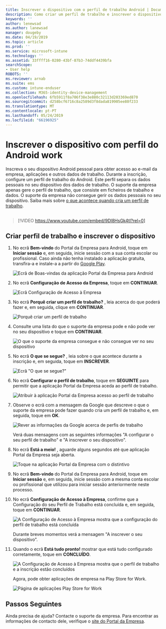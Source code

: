 ```yaml
---
title: Inscrever o dispositivo com o perfil de trabalho Android | Documentos da Microsoft
description: Como criar um perfil de trabalho e inscrever o dispositivo
keywords: ''
author: lenewsad
ms.author: lanewsad
manager: dougeby
ms.date: 04/19/2019
ms.topic: article
ms.prod: ''
ms.service: microsoft-intune
ms.technology: ''
ms.assetid: 33ffff16-0280-43bf-87b3-74ddf4439bfa
searchScope:
- User help
ROBOTS: ''
ms.reviewer: arnab
ms.suite: ems
ms.custom: intune-enduser
ms.collection: M365-identity-device-management
ms.openlocfilehash: 6fb5911f8a706f38e3e880c32113d203369ed870
ms.sourcegitcommit: d258bcf6716c8a2589d3f8dada819905ee80f233
ms.translationtype: MT
ms.contentlocale: pt-PT
ms.lasthandoff: 05/24/2019
ms.locfileid: "66196925"
---
```

# <a name="enroll-device-with-android-work-profile"></a>Inscrever o dispositivo com perfil do Android work

Inscreva o seu dispositivo Android pessoal para obter acesso ao e-mail da empresa, aplicações e outros dados de trabalho. Durante a inscrição, configure um perfil de trabalho do Android. Este perfil separa os dados pessoais no seu dispositivo dos dados de trabalho. O suporte da empresa apenas gere o perfil de trabalho, que consiste em ficheiros de trabalho e dados. O suporte da empresa não consegue gerir os dados pessoais no seu dispositivo. Saiba mais sobre [o que acontece quando cria um perfil de trabalho](what-happens-when-you-create-a-work-profile-android.md).  
</br>
> [!VIDEO https://www.youtube.com/embed/9Dl8HsGk4tI?rel=0]

## <a name="create-work-profile-and-enroll-device"></a>Criar perfil de trabalho e inscrever o dispositivo

1.  No ecrã **Bem-vindo** do Portal da Empresa para Android, toque em **Iniciar sessão** e, em seguida, inicie sessão com a sua conta escolar ou profissional. Caso ainda não tenha instalado a aplicação gratuita, transfira-a e instale-a a partir do [Google Play](https://play.google.com/store/apps/details?id=com.microsoft.windowsintune.companyportal).

    ![Ecrã de Boas-vindas da aplicação Portal da Empresa para Android](./media/and-enroll-0-welcome-screen.png)

2. No ecrã **Configuração de Acesso da Empresa**, toque em **CONTINUAR**.

    ![Ecrã Configuração de Acesso à Empresa](/intune/media/android_cp_enroll_01_1709_new.png)

3.  No ecrã **Porquê criar um perfil de trabalho?** , leia acerca do que poderá fazer e, em seguida, clique em **CONTINUAR**.

    ![Porquê criar um perfil de trabalho](./media/andr-afw-why-create-a-work-profile.png)

4.  Consulte uma lista do que o suporte da empresa pode e não pode ver no seu dispositivo e toque em **CONTINUAR**.

    ![O que o suporte da empresa consegue e não consegue ver no seu dispositivo](/intune/media/android_cp_enroll_02_after_1710.png)

5.  No ecrã **O que se segue?** , leia sobre o que acontece durante a inscrição e, em seguida, toque em **INSCREVER**.

    ![Ecrã "O que se segue?"](/intune/media/android_work_cp_enroll_03_after_1710.png)

6. No ecrã **Configurar o perfil de trabalho**, toque em **SEGUINTE** para permitir que a aplicação Portal da Empresa aceda ao perfil de trabalho.

    ![Atribuir à aplicação Portal da Empresa acesso ao perfil de trabalho](./media/andr-afw-tap-next-to-set-up-work-profile.png)

7. Observe o ecrã com a mensagem da Google que descreve o que o suporte da empresa pode fazer quando cria um perfil de trabalho e, em seguida, toque em **OK**.

    ![Rever as informações da Google acerca de perfis de trabalho](./media/andr-afw-google-screen-what-it-can-do.png)

    Verá duas mensagens com as seguintes informações "A configurar o seu perfil de trabalho" e "A inscrever o seu dispositivo".

8. No ecrã **Está a meio!** , aguarde alguns segundos até que aplicação Portal da Empresa seja aberta.

    ![Toque na aplicação Portal da Empresa com o distintivo](./media/andr-afw-tap-work-badged-company-portal-icon2.png)

9. No ecrã **Bem-vindo** do Portal da Empresa para Android, toque em **Iniciar sessão** e, em seguida, inicie sessão com a mesma conta escolar ou profissional que utilizou para iniciar sessão anteriormente neste processo.

10. No ecrã **Configuração de Acesso à Empresa**, confirme que a Configuração do seu Perfil de Trabalho está concluída e, em seguida, toque em **CONTINUAR**.

    ![A Configuração de Acesso à Empresa mostra que a configuração do perfil de trabalho está concluída](./media/andr-afw-work-profile-now-set-up.png)

    Durante breves momentos verá a mensagem "A inscrever o seu dispositivo".

11. Quando o ecrã **Está tudo pronto!** mostrar que está tudo configurado corretamente, toque em **CONCLUÍDO**.

    ![A Configuração de Acesso à Empresa mostra que o perfil de trabalho e a inscrição estão concluídos](/intune/media/android_work_cp_enroll_04_after_1710.png)

    Agora, pode obter aplicações de empresa na Play Store for Work.

    ![Página de aplicações Play Store for Work](./media/andr-afw-tap-work-play-store-icon.png)

## <a name="next-steps"></a>Passos Seguintes  

Ainda precisa de ajuda? Contacte o suporte da empresa. Para encontrar as informações de contacto dele, verifique o [site do Portal da Empresa](https://go.microsoft.com/fwlink/?linkid=2010980).
